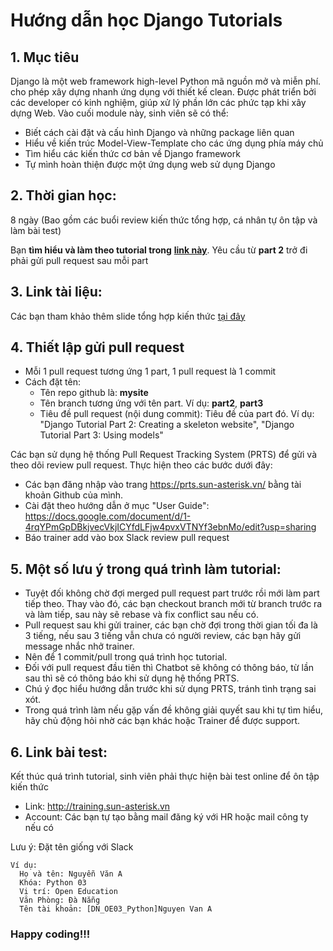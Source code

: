 # Hướng dẫn học Django Tutorials

## 1. Mục tiêu
Django là một web framework high-level Python mã nguồn mở và miễn phí. cho phép xây dựng nhanh ứng dụng với thiết kế clean. Được phát triển bởi các developer có kinh nghiệm, giúp xử lý phần lớn các phức tạp khi xây dựng Web. Vào cuối module này, sinh viên sẽ có thể:
  - Biết cách cài đặt và cấu hình Django và những package liên quan
  - Hiểu về kiến ​​trúc Model-View-Template cho các ứng dụng phía máy chủ
  - Tìm hiểu các kiến thức cơ bản về Django framework
  - Tự mình hoàn thiện được một ứng dụng web sử dụng Django

## 2. Thời gian học:
8 ngày (Bao gồm các buổi review kiến thức tổng hợp, cá nhân tự ôn tập và làm bài test)

Bạn **tìm hiểu và làm theo tutorial trong** [**link này**](https://developer.mozilla.org/en-US/docs/Learn/Server-side/Django). Yêu cầu từ **part 2** trở đi phải gửi pull request sau mỗi part

## 3. Link tài liệu:
  Các bạn tham khảo thêm slide tổng hợp kiến thức [tại đây](https://drive.google.com/drive/folders/1F9gLirNsnR3oIetRbVSxFzlW4UUy1LAX)

## 4. Thiết lập gửi pull request
- Mỗi 1 pull request tương ứng 1 part, 1 pull request là 1 commit
- Cách đặt tên:
  + Tên repo github là: **mysite**
  + Tên branch tương ứng với tên part. Ví dụ: **part2**, **part3**
  + Tiêu đề pull request (nội dung commit): Tiêu đề của part đó.
    Ví dụ: "Django Tutorial Part 2: Creating a skeleton website", "Django Tutorial Part 3: Using models"

Các bạn sử dụng hệ thống Pull Request Tracking System (PRTS) để gửi và theo dõi review pull request. Thực hiện theo các bước dưới đây:
- Các bạn đăng nhập vào trang https://prts.sun-asterisk.vn/ bằng tài khoản Github của mình.
- Cài đặt theo hướng dẫn ở mục "User Guide": https://docs.google.com/document/d/1-4rqYPmGpDBkjvecVkjICYfdLFjw4pvxVTNYf3ebnMo/edit?usp=sharing
- Báo trainer add vào box Slack review pull request

## 5. Một số lưu ý trong quá trình làm tutorial:
- Tuyệt đối không chờ đợi merged pull request part trước rồi mới làm part tiếp theo. Thay vào đó, các bạn checkout branch mới từ branch trước ra và làm tiếp, sau này sẽ rebase và fix conflict sau nếu có.
- Pull request sau khi gửi trainer, các bạn chờ đợi trong thời gian tối đa là 3 tiếng, nếu sau 3 tiếng vẫn chưa có người review, các bạn hãy gửi message nhắc nhở trainer.
- Nên để 1 commit/pull trong quá trình học tutorial.
- Đối với pull request đầu tiên thì Chatbot sẽ không có thông báo, từ lần sau thì sẽ có thông báo khi sử dụng hệ thống PRTS.
- Chú ý đọc hiểu hướng dẫn trước khi sử dụng PRTS, tránh tình trạng sai xót.
- Trong quá trình làm nếu gặp vấn đề không giải quyết sau khi tự tìm hiểu, hãy chủ động hỏi nhờ các bạn khác hoặc Trainer để được support.

## 6. Link bài test:
Kết thúc quá trình tutorial, sinh viên phải thực hiện bài test online để ôn tập kiến thức
  - Link: http://training.sun-asterisk.vn
  - Account: Các bạn tự tạo bằng mail đăng ký với HR hoặc mail công ty nếu có

Lưu ý: Đặt tên giống với Slack
```
Ví dụ:
  Họ và tên: Nguyễn Văn A
  Khóa: Python 03
  Vị trí: Open Education
  Văn Phòng: Đà Nẵng
  Tên tài khoản: [DN_OE03_Python]Nguyen Van A
```
### Happy coding!!!
